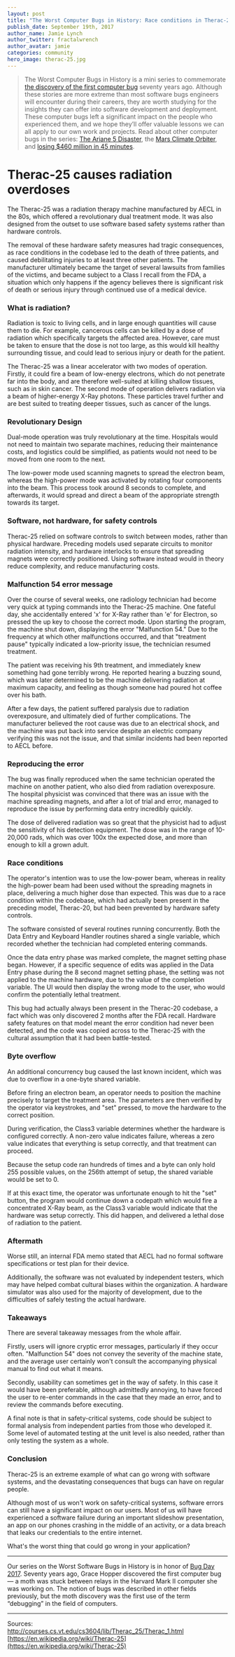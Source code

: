 ```yaml
---
layout: post
title: "The Worst Computer Bugs in History: Race conditions in Therac-25"
publish_date: September 19th, 2017
author_name: Jamie Lynch
author_twitter: fractalwrench
author_avatar: jamie
categories: community
hero_image: therac-25.jpg
---
```


> The Worst Computer Bugs in History is a mini series to commemorate [the discovery of the first computer bug](https://blog.bugsnag.com/bug-day-2017/) seventy years ago. Although these stories are more extreme than most software bugs engineers will encounter during their careers, they are worth studying for the insights they can offer into software development and deployment. These computer bugs left a significant impact on the people who experienced them, and we hope they’ll offer valuable lessons we can all apply to our own work and projects. Read about other computer bugs in the series: [The Ariane 5 Disaster](https://blog.bugsnag.com/bug-day-ariane-5-disaster/), the [Mars Climate Orbiter](https://blog.bugsnag.com/bug-day-mars-climate-orbiter/), and [losing $460 million in 45 minutes](https://blog.bugsnag.com/bug-day-460m-loss/).

# Therac-25 causes radiation overdoses
The Therac-25 was a radiation therapy machine manufactured by AECL in the 80s, which offered a revolutionary dual treatment mode. It was also designed from the outset to use software based safety systems rather than hardware controls.

The removal of these hardware safety measures had tragic consequences, as race conditions in the codebase led to the death of three patients, and caused debilitating injuries to at least three other patients. The manufacturer ultimately became the target of several lawsuits from families of the victims, and became subject to a Class I recall from the FDA, a situation which only happens if the agency believes there is significant risk of death or serious injury through continued use of a medical device.

### What is radiation?
Radiation is toxic to living cells, and in large enough quantities will cause them to die. For example, cancerous cells can be killed by a dose of radiation which specifically targets the affected area. However, care must be taken to ensure that the dose is not too large, as this would kill healthy surrounding tissue, and could lead to serious injury or death for the patient.

The Therac-25 was a linear accelerator with two modes of operation. Firstly, it could fire a beam of
low-energy electrons, which do not penetrate far into the body, and are therefore well-suited at killing shallow tissues, such as in skin cancer. The second mode of operation delivers radiation via a beam of higher-energy X-Ray photons. These particles travel further and are best suited to treating deeper tissues, such as cancer of the lungs.

### Revolutionary Design
Dual-mode operation was truly revolutionary at the time. Hospitals would not need to maintain two separate machines, reducing their maintenance costs, and logistics could be simplified, as patients would not need to be moved from one room to the next.

The low-power mode used scanning magnets to spread the electron beam, whereas the high-power mode was activated by rotating four components into the beam. This process took around 8 seconds to complete, and afterwards, it would spread and direct a beam of the appropriate strength towards its target.

### Software, not hardware, for safety controls

Therac-25 relied on software controls to switch between modes, rather than physical hardware. Preceding models used separate circuits to monitor radiation intensity, and hardware interlocks to ensure that spreading magnets were correctly positioned. Using software instead would in theory reduce complexity, and reduce manufacturing costs.

### Malfunction 54 error message

Over the course of several weeks, one radiology technician had become very quick at typing commands into the Therac-25 machine. One fateful day, she accidentally entered 'x' for X-Ray rather than 'e' for Electron, so pressed the up key to choose the correct mode. Upon starting the program, the machine shut down, displaying the error "Malfunction 54." Due to the frequency at which other malfunctions occurred, and that "treatment pause" typically indicated a low-priority issue, the technician resumed treatment.

The patient was receiving his 9th treatment, and immediately knew something had gone terribly wrong. He reported hearing a buzzing sound, which was later determined to be the machine delivering radiation at maximum capacity, and feeling as though someone had poured hot coffee over his bath.

After a few days, the patient suffered paralysis due to radiation overexposure, and ultimately died of further complications. The manufacturer believed the root cause was due to an electrical shock, and the machine was put back into service despite an electric company verifying this was not the issue, and that similar incidents had been reported to AECL before.

### Reproducing the error

The bug was finally reproduced when the same technician operated the machine on another patient, who also died from radiation overexposure. The hospital physicist was convinced that there was an issue with the machine spreading magnets, and after a lot of trial and error, managed to reproduce the issue by performing data entry incredibly quickly.

The dose of delivered radiation was so great that the physicist had to adjust the sensitivity of his detection equipment. The dose was in the range of 10-20,000 rads, which was over 100x the expected dose, and more than enough to kill a grown adult.

### Race conditions

The operator's intention was to use the low-power beam, whereas in reality the high-power beam had been used without the spreading magnets in place, delivering a much higher dose than expected. This was due to a race condition within the codebase, which had actually been present in the preceding model, Therac-20, but had been prevented by hardware safety controls.

The software consisted of several routines running concurrently. Both the Data Entry and Keyboard Handler routines shared a single variable, which recorded whether the technician had completed entering commands.

Once the data entry phase was marked complete, the magnet setting phase began. However, if a specific sequence of edits was applied in the Data Entry phase during the 8 second magnet setting phase, the setting was not applied to the machine hardware, due to the value of the completion variable. The UI would then display the wrong mode to the user, who would confirm the potentially lethal treatment.

This bug had actually always been present in the Therac-20 codebase, a fact which was only discovered 2 months after the FDA recall. Hardware safety features on that model meant the error condition had never been detected, and the code was copied across to the Therac-25 with the cultural assumption that it had been battle-tested.

### Byte overflow
An additional concurrency bug caused the last known incident, which was due to overflow in a one-byte shared variable.

Before firing an electron beam, an operator needs to position the machine precisely to target the treatment area. The parameters are then verified by the operator via keystrokes, and "set" pressed, to move the hardware to the correct position.

During verification, the Class3 variable determines whether the hardware is configured correctly. A non-zero value indicates failure, whereas a zero value indicates that everything is setup correctly, and that treatment can proceed.

Because the setup code ran hundreds of times and a byte can only hold 255 possible values, on the 256th attempt of setup, the shared variable would be set to 0.

If at this exact time, the operator was unfortunate enough to hit the "set" button, the program would continue down a codepath which would fire a concentrated X-Ray beam, as the Class3 variable would indicate that the hardware was setup correctly. This did happen, and delivered a lethal dose of radiation to the patient.

### Aftermath
Worse still, an internal FDA memo stated that AECL had no formal software specifications or test plan for their device.

Additionally, the software was not evaluated by independent testers, which may have helped combat cultural biases within the organization. A hardware simulator was also used for the majority of development, due to the difficulties of safely testing the actual hardware.

### Takeaways
There are several takeaway messages from the whole affair.

Firstly, users will ignore cryptic error messages, particularly if they occur often. "Malfunction 54"
does not convey the severity of the machine state, and the average user certainly won't consult the accompanying physical manual to find out what it means.

Secondly, usability can sometimes get in the way of safety. In this case it would have been preferable, although admittedly annoying, to have forced the user to re-enter commands in the case that they made an error, and to review the commands before executing.

A final note is that in safety-critical systems, code should be subject to formal analysis from independent parties from those who developed it. Some level of automated testing at the unit level is also needed, rather than only testing the system as a whole.

### Conclusion

Therac-25 is an extreme example of what can go wrong with software systems, and the devastating consequences that bugs can have on regular people.

Although most of us won't work on safety-critical systems, software errors can still have a significant impact on our users. Most of us will have experienced a software failure during an important slideshow presentation, an app on our phones crashing in the middle of an activity, or a data breach that leaks our credentials to the entire internet.

What's the worst thing that could go wrong in your application?

---
Our series on the Worst Software Bugs in History is in honor of [Bug Day 2017](https://blog.bugsnag.com/bug-day-2017/). Seventy years ago, Grace Hopper discovered the first computer bug — a moth was stuck between relays in the Harvard Mark II computer she was working on. The notion of bugs was described in other fields previously, but the moth discovery was the first use of the term “debugging” in the field of computers.

---

Sources:  
http://courses.cs.vt.edu/cs3604/lib/Therac_25/Therac_1.html 
[https://en.wikipedia.org/wiki/Therac-25](https://en.wikipedia.org/wiki/Therac-25)
